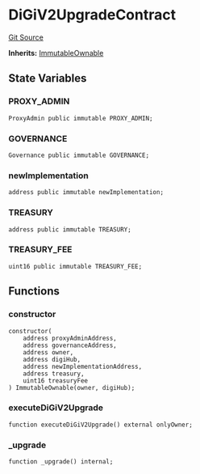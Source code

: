 # DiGiV2UpgradeContract
[Git Source](https://github.com/digiv3rse/core-contracts/blob/5454b58664fab805b6888a68ff40915d251f32f3/contracts/misc/DiGiV2UpgradeContract.sol)

**Inherits:**
[ImmutableOwnable](/contracts/misc/ImmutableOwnable.sol/contract.ImmutableOwnable.md)


## State Variables
### PROXY_ADMIN

```solidity
ProxyAdmin public immutable PROXY_ADMIN;
```


### GOVERNANCE

```solidity
Governance public immutable GOVERNANCE;
```


### newImplementation

```solidity
address public immutable newImplementation;
```


### TREASURY

```solidity
address public immutable TREASURY;
```


### TREASURY_FEE

```solidity
uint16 public immutable TREASURY_FEE;
```


## Functions
### constructor


```solidity
constructor(
    address proxyAdminAddress,
    address governanceAddress,
    address owner,
    address digiHub,
    address newImplementationAddress,
    address treasury,
    uint16 treasuryFee
) ImmutableOwnable(owner, digiHub);
```

### executeDiGiV2Upgrade


```solidity
function executeDiGiV2Upgrade() external onlyOwner;
```

### _upgrade


```solidity
function _upgrade() internal;
```

